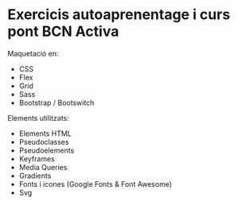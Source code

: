 # Exercicis autoaprenentage i curs pont BCN Activa

Maquetació en:
  - CSS
  - Flex
  - Grid
  - Sass
  - Bootstrap / Bootswitch
  
Elements utilitzats:
  - Elements HTML
  - Pseudoclasses
  - Pseudoelements
  - Keyframes
  - Media Queries
  - Gradients
  - Fonts i icones (Google Fonts & Font Awesome)
  - Svg
